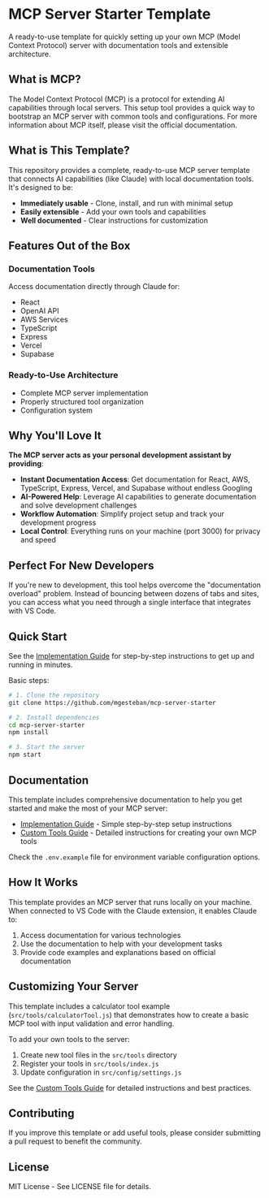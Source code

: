 # MCP Server Starter Template

A ready-to-use template for quickly setting up your own MCP (Model Context Protocol) server with documentation tools and extensible architecture.

## What is MCP?

The Model Context Protocol (MCP) is a protocol for extending AI capabilities through local servers. This setup tool provides a quick way to bootstrap an MCP server with common tools and configurations. For more information about MCP itself, please visit the official documentation.

## What is This Template?

This repository provides a complete, ready-to-use MCP server template that connects AI capabilities (like Claude) with local documentation tools. It's designed to be:

- **Immediately usable** - Clone, install, and run with minimal setup
- **Easily extensible** - Add your own tools and capabilities
- **Well documented** - Clear instructions for customization

## Features Out of the Box

### Documentation Tools
Access documentation directly through Claude for:
- React
- OpenAI API
- AWS Services
- TypeScript
- Express
- Vercel
- Supabase

### Ready-to-Use Architecture
- Complete MCP server implementation
- Properly structured tool organization
- Configuration system

## Why You'll Love It

**The MCP server acts as your personal development assistant by providing**:
- **Instant Documentation Access**: Get documentation for React, AWS, TypeScript, Express, Vercel, and Supabase without endless Googling
- **AI-Powered Help**: Leverage AI capabilities to generate documentation and solve development challenges
- **Workflow Automation**: Simplify project setup and track your development progress
- **Local Control**: Everything runs on your machine (port 3000) for privacy and speed

## Perfect For New Developers

If you're new to development, this tool helps overcome the "documentation overload" problem. Instead of bouncing between dozens of tabs and sites, you can access what you need through a single interface that integrates with VS Code.

## Quick Start

See the [Implementation Guide](./implementation-guide-mcp.md) for step-by-step instructions to get up and running in minutes.

Basic steps:
```bash
# 1. Clone the repository
git clone https://github.com/mgesteban/mcp-server-starter

# 2. Install dependencies
cd mcp-server-starter
npm install

# 3. Start the server
npm start
```

## Documentation

This template includes comprehensive documentation to help you get started and make the most of your MCP server:

- [Implementation Guide](./implementation-guide-mcp.md) - Simple step-by-step setup instructions
- [Custom Tools Guide](./CUSTOM_TOOLS_GUIDE.md) - Detailed instructions for creating your own MCP tools

Check the `.env.example` file for environment variable configuration options.

## How It Works

This template provides an MCP server that runs locally on your machine. When connected to VS Code with the Claude extension, it enables Claude to:

1. Access documentation for various technologies
2. Use the documentation to help with your development tasks
3. Provide code examples and explanations based on official documentation

## Customizing Your Server

This template includes a calculator tool example (`src/tools/calculatorTool.js`) that demonstrates how to create a basic MCP tool with input validation and error handling.

To add your own tools to the server:

1. Create new tool files in the `src/tools` directory
2. Register your tools in `src/tools/index.js`
3. Update configuration in `src/config/settings.js`

See the [Custom Tools Guide](./CUSTOM_TOOLS_GUIDE.md) for detailed instructions and best practices.

## Contributing

If you improve this template or add useful tools, please consider submitting a pull request to benefit the community.

## License

MIT License - See LICENSE file for details.

